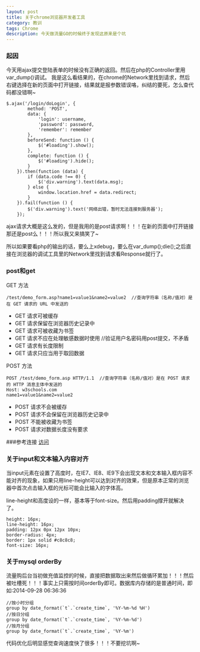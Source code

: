 ```yaml
---
layout: post
title: 关于chrome浏览器开发者工具
category: 教训
tags: Chrome
description: 今天做流量GO的时候终于发现这原来是个坑
---
```


### 起因

今天用ajax提交登陆表单的时候没有正确的返回。然后在php的Controller里用var_dump()调试。
我是这么看结果的，在chrome的Network里找到请求，然后右键选择在新的页面中打开链接，结果就是报参数错误咯，纠结的要死，怎么查代码都没错啊~

	$.ajax('/login/doLogin', {
            method: 'POST',
            data: {
                'login': username,
                'password': password,
                'remember': remember
            },
            beforeSend: function () {
                $('#loading').show();
            },
            complete: function () {
                $('#loading').hide();
            }
        }).then(function (data) {
            if (data.code !== 0) {
                $('div.warning').text(data.msg);
            } else {
                window.location.href = data.redirect;
            }
        }).fail(function () {
            $('div.warning').text('网络出错，暂时无法连接到服务器');
        });
        
ajax请求大概是这么发的，但是我用的是post请求啊！！！在新的页面中打开链接那还是post么！！！所以我又来搞笑了~


所以如果要看php的输出的话，要么上xdebug，要么在var_dump();die();之后直接在浏览器的调试工具里的Network里找到请求看Response就行了。

### post和get

GET 方法
	
	/test/demo_form.asp?name1=value1&name2=value2  //查询字符串（名称/值对）是在 GET 请求的 URL 中发送的

- GET 请求可被缓存
- GET 请求保留在浏览器历史记录中
- GET 请求可被收藏为书签
- GET 请求不应在处理敏感数据时使用	//验证用户名密码用post提交，不矛盾
- GET 请求有长度限制
- GET 请求只应当用于取回数据

POST 方法

	POST /test/demo_form.asp HTTP/1.1  //查询字符串（名称/值对）是在 POST 请求的 HTTP 消息主体中发送的
	Host: w3schools.com
	name1=value1&name2=value2

- POST 请求不会被缓存
- POST 请求不会保留在浏览器历史记录中
- POST 不能被收藏为书签
- POST 请求对数据长度没有要求


###参考连接
[访问](http://www.w3school.com.cn/tags/html_ref_httpmethods.asp)


### 关于input和文本输入内容对齐
当input元素在设置了高度时，在IE7、IE8、IE9下会出现文本和文本输入框内容不能对齐的现象，如果只用line-height可以达到对齐的效果，但是原本正常的浏览器中首次点击输入框的光标可能会比输入的字体高。

line-height和高度设的一样，基本等于font-size。然后用padding撑开就解决了。

	height: 16px;
	line-height: 16px;
    padding: 12px 0px 12px 10px;
    border-radius: 4px;
    border: 1px solid #c8c8c8;
    font-size: 16px;
    
### 关于mysql orderBy
流量购后台当初做充值监控的时候，直接把数据取出来然后做循环累加！！！然后被吐槽死！！！事实上只需按时间orderBy即可。数据库内存储的是普通时间，即如:2014-09-28 06:36:36

	//按小时分组
	group by date_format(`t`.`create_time`, '%Y-%m-%d %H')
	//按日分组
	group by date_format(`t`.`create_time`, '%Y-%m-%d')
	//按月分组
	group by date_format(`t`.`create_time`, '%Y-%m')
	
代码优化后明显感觉查询速度快了很多！！！不要挖坑啊~
